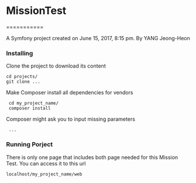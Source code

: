 # MissionTest
===========

A Symfony project created on June 15, 2017, 8:15 pm.
By YANG Jeong-Heon

### Installing

Clone the project to download its content
 ```
 cd projects/
 git clone ...
 ```
 
Make Composer install all dependencies for vendors
```
 cd my_project_name/
 composer install
```
Composer might ask you to input missing parameters
```
 ...
```

### Running Porject

There is only one page that includes both page needed for this Mission Test.
You can access it to this url 
```
localhost/my_project_name/web
```
